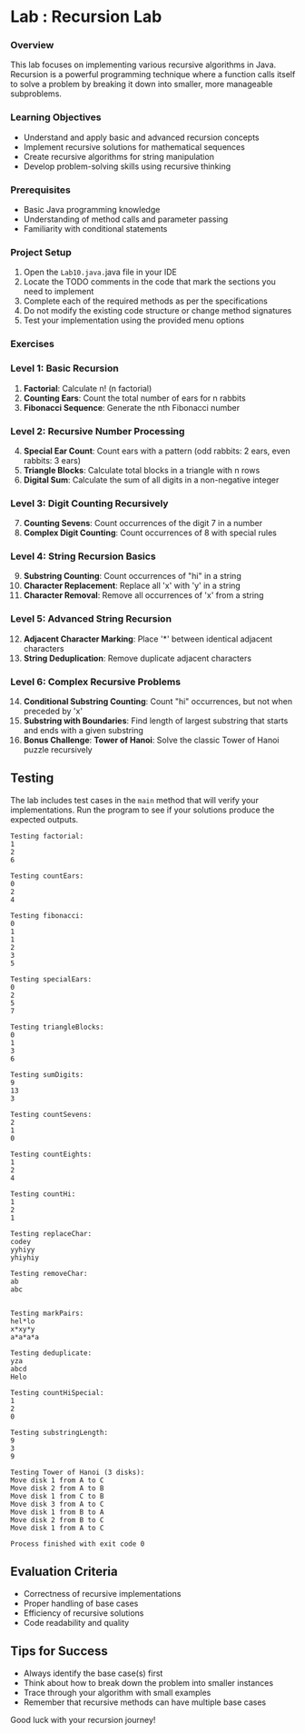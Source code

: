 # Lab : Recursion Lab

### Overview
This lab focuses on implementing various recursive algorithms in Java. Recursion is a powerful programming technique where a function calls itself to solve a problem by breaking it down into smaller, more manageable subproblems.

### Learning Objectives
- Understand and apply basic and advanced recursion concepts
- Implement recursive solutions for mathematical sequences
- Create recursive algorithms for string manipulation
- Develop problem-solving skills using recursive thinking

### Prerequisites
- Basic Java programming knowledge
- Understanding of method calls and parameter passing
- Familiarity with conditional statements

### Project Setup

1. Open the `Lab10.java.`java file in your IDE
2. Locate the TODO comments in the code that mark the sections you need to implement
3. Complete each of the required methods as per the specifications
4. Do not modify the existing code structure or change method signatures
5. Test your implementation using the provided menu options

### Exercises

### Level 1: Basic Recursion
1. **Factorial**: Calculate n! (n factorial)
2. **Counting Ears**: Count the total number of ears for n rabbits
3. **Fibonacci Sequence**: Generate the nth Fibonacci number

### Level 2: Recursive Number Processing
4. **Special Ear Count**: Count ears with a pattern (odd rabbits: 2 ears, even rabbits: 3 ears)
5. **Triangle Blocks**: Calculate total blocks in a triangle with n rows
6. **Digital Sum**: Calculate the sum of all digits in a non-negative integer

### Level 3: Digit Counting Recursively
7. **Counting Sevens**: Count occurrences of the digit 7 in a number
8. **Complex Digit Counting**: Count occurrences of 8 with special rules

### Level 4: String Recursion Basics
9. **Substring Counting**: Count occurrences of "hi" in a string
10. **Character Replacement**: Replace all 'x' with 'y' in a string
11. **Character Removal**: Remove all occurrences of 'x' from a string

### Level 5: Advanced String Recursion
12. **Adjacent Character Marking**: Place '*' between identical adjacent characters
13. **String Deduplication**: Remove duplicate adjacent characters

### Level 6: Complex Recursive Problems
14. **Conditional Substring Counting**: Count "hi" occurrences, but not when preceded by 'x'
15. **Substring with Boundaries**: Find length of largest substring that starts and ends with a given substring
16. **Bonus Challenge**:  **Tower of Hanoi**: Solve the classic Tower of Hanoi puzzle recursively


## Testing

The lab includes test cases in the `main` method that will verify your implementations. Run the program to see if your solutions produce the expected outputs.

```text
Testing factorial:
1
2
6

Testing countEars:
0
2
4

Testing fibonacci:
0
1
1
2
3
5

Testing specialEars:
0
2
5
7

Testing triangleBlocks:
0
1
3
6

Testing sumDigits:
9
13
3

Testing countSevens:
2
1
0

Testing countEights:
1
2
4

Testing countHi:
1
2
1

Testing replaceChar:
codey
yyhiyy
yhiyhiy

Testing removeChar:
ab
abc


Testing markPairs:
hel*lo
x*xy*y
a*a*a*a

Testing deduplicate:
yza
abcd
Helo

Testing countHiSpecial:
1
2
0

Testing substringLength:
9
3
9

Testing Tower of Hanoi (3 disks):
Move disk 1 from A to C
Move disk 2 from A to B
Move disk 1 from C to B
Move disk 3 from A to C
Move disk 1 from B to A
Move disk 2 from B to C
Move disk 1 from A to C

Process finished with exit code 0
```

## Evaluation Criteria
- Correctness of recursive implementations
- Proper handling of base cases
- Efficiency of recursive solutions
- Code readability and quality

## Tips for Success
- Always identify the base case(s) first
- Think about how to break down the problem into smaller instances
- Trace through your algorithm with small examples
- Remember that recursive methods can have multiple base cases

Good luck with your recursion journey!